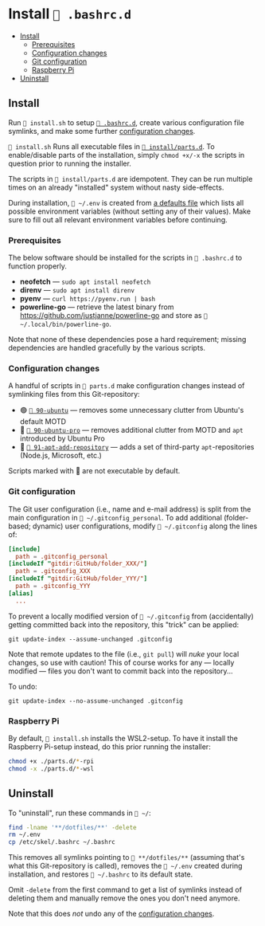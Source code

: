 # Install `📂 .bashrc.d`

- [Install](#install)
  - [Prerequisites](#prerequisites)
  - [Configuration changes](#configuration-changes)
  - [Git configuration](#git-configuration)
  - [Raspberry Pi](#raspberry-pi)
- [Uninstall](#uninstall)

## Install

Run `📄 install.sh` to setup [`📂 .bashrc.d`](../.bashrc.d/), create various
configuration file symlinks, and make some further
[configuration changes](#configuration-changes).

`📄 install.sh` Runs all executable files in [`📂 install/parts.d`](./parts.d/).
To enable/disable parts of the installation, simply `chmod +x/-x` the scripts in
question prior to running the installer.

The scripts in `📂 install/parts.d` are idempotent. They can be run multiple
times on an already "installed" system without nasty side-effects.

During installation, `📄 ~/.env` is created from
[a defaults file](./../.env.default) which lists all possible environment
variables (without setting any of their values). Make sure to fill out all
relevant environment variables before continuing.

### Prerequisites

The below software should be installed for the scripts in `📂 .bashrc.d` to
function properly.

- **neofetch** — `sudo apt install neofetch`
- **direnv** — `sudo apt install direnv`
- **pyenv** — `curl https://pyenv.run | bash`
- **powerline-go** — retrieve the latest binary from
  <https://github.com/justjanne/powerline-go> and store as
  `📄 ~/.local/bin/powerline-go`.

Note that none of these dependencies pose a hard requirement; missing
dependencies are handled gracefully by the various scripts.

### Configuration changes

A handful of scripts in `📂 parts.d` make configuration changes instead of
symlinking files from this Git-repository:

- 🟢 [`📄 90-ubuntu`](./parts.d/90-ubuntu) — removes some unnecessary clutter
  from Ubuntu's default MOTD
- 🚫 [`📄 90-ubuntu-pro`](./parts.d/90-ubuntu-pro) — removes additional clutter
  from MOTD and `apt` introduced by Ubuntu Pro
- 🚫 [`📄 91-apt-add-repository`](./parts.d/91-apt-add-repository) — adds a set
  of third-party `apt`-repositories (Node.js, Microsoft, etc.)

Scripts marked with 🚫 are not executable by default.

### Git configuration

The Git user configuration (i.e., name and e-mail address) is split from the
main configuration in `📄 ~/.gitconfig_personal`. To add additional
(folder-based; dynamic) user configurations, modify `📄 ~/.gitconfig` along the
lines of:

```conf
[include]
  path = .gitconfig_personal
[includeIf "gitdir:GitHub/folder_XXX/"]
  path = .gitconfig_XXX
[includeIf "gitdir:GitHub/folder_YYY/"]
  path = .gitconfig_YYY
[alias]
  ...
```

To prevent a locally modified version of `📄 ~/.gitconfig` from (accidentally)
getting committed back into the repository, this "trick" can be applied:

```shell
git update-index --assume-unchanged .gitconfig
```

Note that remote updates to the file (i.e., `git pull`) will _nuke_ your local
changes, so use with caution! This of course works for any — locally modified —
files you don't want to commit back into the repository...

To undo:

```shell
git update-index --no-assume-unchanged .gitconfig
```

### Raspberry Pi

By default, `📄 install.sh` installs the WSL2-setup. To have it install the
Raspberry Pi-setup instead, do this prior running the installer:

```bash
chmod +x ./parts.d/*-rpi
chmod -x ./parts.d/*-wsl
```

## Uninstall

To "uninstall", run these commands in `📂 ~/`:

```bash
find -lname '**/dotfiles/**' -delete
rm ~/.env
cp /etc/skel/.bashrc ~/.bashrc
```

This removes all symlinks pointing to `📂 **/dotfiles/**` (assuming that's what
this Git-repository is called), removes the `📄 ~/.env` created during
installation, and restores `📄 ~/.bashrc` to its default state.

Omit `-delete` from the first command to get a list of symlinks instead of
deleting them and manually remove the ones you don't need anymore.

Note that this does _not_ undo any of the
[configuration changes](#configuration-changes).
